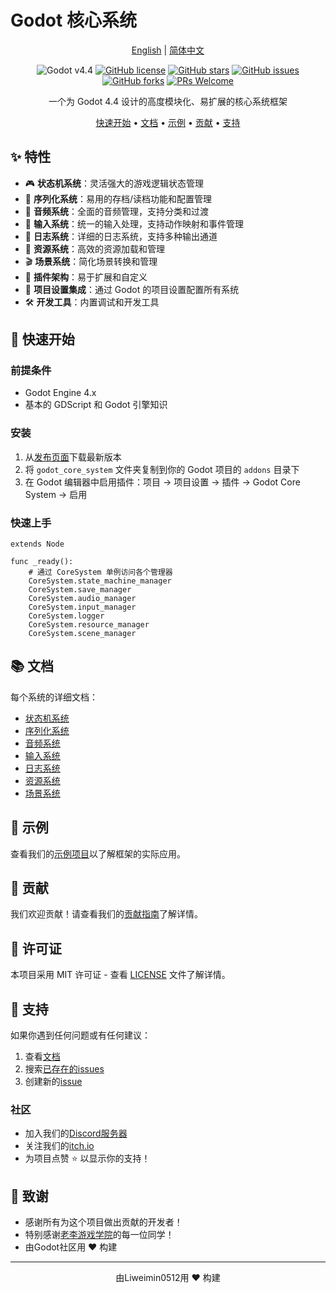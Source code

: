 # Godot 核心系统

<div align="center">

[English](README.md) | [简体中文](README_zh.md)

![Godot v4.4](https://img.shields.io/badge/Godot-v4.4-478cbf?logo=godot-engine&logoColor=white)
[![GitHub license](https://img.shields.io/github/license/Liweimin0512/godot_core_system)](LICENSE)
[![GitHub stars](https://img.shields.io/github/stars/Liweimin0512/godot_core_system)](https://github.com/Liweimin0512/godot_core_system/stargazers)
[![GitHub issues](https://img.shields.io/github/issues/Liweimin0512/godot_core_system)](https://github.com/Liweimin0512/godot_core_system/issues)
[![GitHub forks](https://img.shields.io/github/forks/Liweimin0512/godot_core_system)](https://github.com/Liweimin0512/godot_core_system/network)
[![PRs Welcome](https://img.shields.io/badge/PRs-welcome-brightgreen.svg)](CONTRIBUTING.md)

一个为 Godot 4.4 设计的高度模块化、易扩展的核心系统框架

[快速开始](#快速开始) •
[文档](#文档) •
[示例](#示例) •
[贡献](CONTRIBUTING.md) •
[支持](#支持)

</div>

## ✨ 特性

- 🎮 **状态机系统**：灵活强大的游戏逻辑状态管理
- 💾 **序列化系统**：易用的存档/读档功能和配置管理
- 🎵 **音频系统**：全面的音频管理，支持分类和过渡
- 🎯 **输入系统**：统一的输入处理，支持动作映射和事件管理
- 📝 **日志系统**：详细的日志系统，支持多种输出通道
- 🎨 **资源系统**：高效的资源加载和管理
- 🎬 **场景系统**：简化场景转换和管理
- 🔧 **插件架构**：易于扩展和自定义
- 📱 **项目设置集成**：通过 Godot 的项目设置配置所有系统
- 🛠️ **开发工具**：内置调试和开发工具

## 🚀 快速开始

### 前提条件

- Godot Engine 4.x
- 基本的 GDScript 和 Godot 引擎知识

### 安装

1. 从[发布页面](https://github.com/Liweimin0512/godot_core_system/releases)下载最新版本
2. 将 `godot_core_system` 文件夹复制到你的 Godot 项目的 `addons` 目录下
3. 在 Godot 编辑器中启用插件：项目 -> 项目设置 -> 插件 -> Godot Core System -> 启用

### 快速上手

```gdscript
extends Node

func _ready():
	# 通过 CoreSystem 单例访问各个管理器
	CoreSystem.state_machine_manager
	CoreSystem.save_manager
	CoreSystem.audio_manager
	CoreSystem.input_manager
	CoreSystem.logger
	CoreSystem.resource_manager
	CoreSystem.scene_manager
```

## 📚 文档

每个系统的详细文档：

- [状态机系统](docs/state_machine_system_zh.md)
- [序列化系统](docs/serialization_system_zh.md)
- [音频系统](docs/audio_system_zh.md)
- [输入系统](docs/input_system_zh.md)
- [日志系统](docs/logger_system_zh.md)
- [资源系统](docs/resource_system_zh.md)
- [场景系统](docs/scene_system_zh.md)

## 🌟 示例

查看我们的[示例项目](examples/)以了解框架的实际应用。

## 🤝 贡献

我们欢迎贡献！请查看我们的[贡献指南](CONTRIBUTING.md)了解详情。

## 📄 许可证

本项目采用 MIT 许可证 - 查看 [LICENSE](LICENSE) 文件了解详情。

## 💖 支持

如果你遇到任何问题或有任何建议：

1. 查看[文档](docs/)
2. 搜索[已存在的issues](https://github.com/Liweimin0512/godot_core_system/issues)
3. 创建新的[issue](https://github.com/Liweimin0512/godot_core_system/issues/new)

### 社区

- 加入我们的[Discord服务器](https://discord.gg/97ux5TnY)
- 关注我们的[itch.io](https://godot-li.itch.io/)
- 为项目点赞 ⭐ 以显示你的支持！

## 🙏 致谢

- 感谢所有为这个项目做出贡献的开发者！
- 特别感谢[老李游戏学院](https://wx.zsxq.com/group/28885154818841)的每一位同学！
- 由Godot社区用 ❤️ 构建

---

<div align="center">
由Liweimin0512用 ❤️ 构建
</div>
